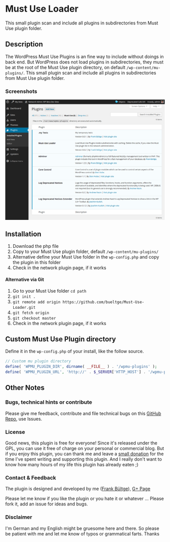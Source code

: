 # Must Use Loader
This small plugin scan and include all plugins in subdirectories from Must Use plugin folder.

## Description
The WordPress Must Use Plugins is an fine way to include without doings in back end. But WordPress does not load plugins in subdirectories, they must be at the root of the  Must Use plugin directory, on default `/wp-content/mu-plugins/`. This small plugin scan and include all plugins in subdirectories from Must Use plugin folder.

### Screenshots
![List of Must Use Plugins, include the automatically loads in subdirectories](./assets/screenshot-1.png "List of Must Use Plugins, include the automatically loads in subdirectories")

## Installation
 1. Download the php file
 2. Copy to your Must Use plugin folder, default `/wp-content/mu-plugins/`
 3. Alternative define your Must Use folder in the `wp-config.php` and copy the plugin in this folder
 4. Check in the network plugin page, if it works

#### Alternative via Git
 1. Go to your Must Use folder `cd path`
 2. `git init .`
 3. `git remote add origin https://github.com/bueltge/Must-Use-Loader.git`
 4. `git fetch origin`
 5. `git checkout master`
 6. Check in the network plugin page, if it works

## Custom Must Use Plugin directory
Define it in the `wp-config.php` of your install, like the follow source.

```php
// Custom mu plugin directory
define( 'WPMU_PLUGIN_DIR', dirname( __FILE__ ) . '/wpmu-plugins' );
define( 'WPMU_PLUGIN_URL', 'http://' . $_SERVER['HTTP_HOST'] . '/wpmu-plugins' );
```

## Other Notes
### Bugs, technical hints or contribute
Please give me feedback, contribute and file technical bugs on this 
[GitHub Repo](https://github.com/bueltge/Must-Use-Loader), use Issues.

### License
Good news, this plugin is free for everyone! Since it's released under the GPL, 
you can use it free of charge on your personal or commercial blog. But if you enjoy this plugin, 
you can thank me and leave a 
[small donation](https://www.paypal.com/cgi-bin/webscr?cmd=_s-xclick&hosted_button_id=6069955 "Paypal Donate link") 
for the time I've spent writing and supporting this plugin. 
And I really don't want to know how many hours of my life this plugin has already eaten ;)

### Contact & Feedback
The plugin is designed and developed by me ([Frank Bültge](http://bueltge.de)), [G+ Page](https://plus.google.com/111291152590065605567/about?rel=author)

Please let me know if you like the plugin or you hate it or whatever ... 
Please fork it, add an issue for ideas and bugs.

### Disclaimer
I'm German and my English might be gruesome here and there. 
So please be patient with me and let me know of typos or grammatical farts. Thanks
